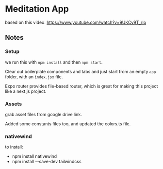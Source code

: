 # Meditation App

based on this video: <https://www.youtube.com/watch?v=9UKCv9T_rIo>

## Notes

### Setup

we run this with `npm install` and then `npm start`.

Clear out boilerplate components and tabs and just start from an empty `app` folder, with an `index.jsx` file.

Expo router provides file-based router, which is great for making this project like a next.js project.

### Assets

grab asset files from google drive link.

Added some constants files too, and updated the colors.ts file. 

### nativewind

to install:

- npm install nativewind
- npm install --save-dev tailwindcss